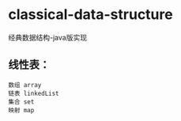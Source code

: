 # classical-data-structure
经典数据结构-java版实现

## 线性表：
    数组 array
    链表 linkedList
    集合 set
    映射 map